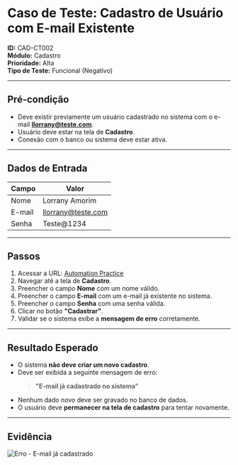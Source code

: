 # Caso de Teste: Cadastro de Usuário com E-mail Existente

**ID:** CAD-CT002  
**Módulo:** Cadastro  
**Prioridade:** Alta  
**Tipo de Teste:** Funcional (Negativo)  

---

## Pré-condição
- Deve existir previamente um usuário cadastrado no sistema com o e-mail **llorrany@teste.com**.
- Usuário deve estar na tela de **Cadastro**.
- Conexão com o banco ou sistema deve estar ativa.

---

## Dados de Entrada
| Campo  | Valor               |
|--------|---------------------|
| Nome   | Lorrany Amorim      |
| E-mail | llorrany@teste.com |
| Senha  | Teste@1234          |

---

## Passos
1. Acessar a URL: [Automation Practice](https://www.automationpratice.com.br/)
2. Navegar até a tela de **Cadastro**.
3. Preencher o campo **Nome** com um nome válido.
4. Preencher o campo **E-mail** com um e-mail já existente no sistema.
5. Preencher o campo **Senha** com uma senha válida.
6. Clicar no botão **"Cadastrar"**.
7. Validar se o sistema exibe a **mensagem de erro** corretamente.

---

## Resultado Esperado
- O sistema **não deve criar um novo cadastro**.
- Deve ser exibida a seguinte mensagem de erro:
  > **"E-mail já cadastrado no sistema"**
- Nenhum dado novo deve ser gravado no banco de dados.
- O usuário deve **permanecer na tela de cadastro** para tentar novamente.

---

## Evidência
![Erro - E-mail já cadastrado](/3_Evidências/CT002-cadastro_ccom_email_existente.jpg)
